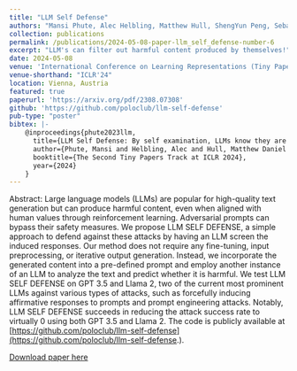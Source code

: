 ```yaml
---
title: "LLM Self Defense"
authors: "Mansi Phute, Alec Helbling, Matthew Hull, ShengYun Peng, Sebastian Szyller, Cory Cornelius, and Duen Horng Chau"
collection: publications
permalink: /publications/2024-05-08-paper-llm_self_defense-number-6
excerpt: "LLM's can filter out harmful content produced by themselves!"
date: 2024-05-08
venue: 'International Conference on Learning Representations (Tiny Papers at ICLR)'
venue-shorthand: "ICLR'24"
location: Vienna, Austria
featured: true
paperurl: 'https://arxiv.org/pdf/2308.07308'
github: 'https://github.com/poloclub/llm-self-defense'
pub-type: "poster"
bibtex: |-
    @inproceedings{phute2023llm,
      title={LLM Self Defense: By self examination, LLMs know they are being tricked},
      author={Phute, Mansi and Helbling, Alec and Hull, Matthew Daniel and Peng, ShengYun and Szyller, Sebastian and Cornelius, Cory and Chau, Duen Horng},
      booktitle={The Second Tiny Papers Track at ICLR 2024},
      year={2024}
    }
---
```

Abstract: Large language models (LLMs) are popular for high-quality text generation but can produce harmful content, even when aligned with human values through reinforcement learning. Adversarial prompts can bypass their safety measures. We propose LLM SELF DEFENSE, a simple approach to defend against these attacks by having an LLM screen the induced responses. Our method does not require any fine-tuning, input preprocessing, or iterative output generation. Instead, we incorporate the generated content into a pre-defined prompt and employ another instance of an LLM to analyze the text and predict whether it is harmful. We test LLM SELF DEFENSE on GPT 3.5 and Llama 2, two of the current most prominent LLMs against various types of attacks, such as forcefully inducing affirmative responses to prompts and prompt engineering attacks. Notably, LLM SELF DEFENSE succeeds in reducing the attack success rate to virtually 0 using both GPT 3.5 and Llama 2. The code is publicly available at [https://github.com/poloclub/llm-self-defense](https://github.com/poloclub/llm-self-defense.).

[Download paper here](https://arxiv.org/pdf/2308.07308)